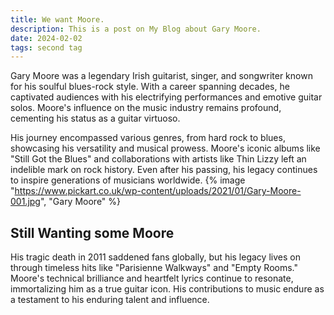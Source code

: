 ```yaml
---
title: We want Moore.
description: This is a post on My Blog about Gary Moore.
date: 2024-02-02
tags: second tag
---
```

Gary Moore was a legendary Irish guitarist, singer, and songwriter known for his soulful blues-rock style. With a career spanning decades, he captivated audiences with his electrifying performances and emotive guitar solos. Moore's influence on the music industry remains profound, cementing his status as a guitar virtuoso.

His journey encompassed various genres, from hard rock to blues, showcasing his versatility and musical prowess. Moore's iconic albums like "Still Got the Blues" and collaborations with artists like Thin Lizzy left an indelible mark on rock history. Even after his passing, his legacy continues to inspire generations of musicians worldwide.
{% image "https://www.pickart.co.uk/wp-content/uploads/2021/01/Gary-Moore-001.jpg", "Gary Moore" %}


## Still Wanting some Moore

His tragic death in 2011 saddened fans globally, but his legacy lives on through timeless hits like "Parisienne Walkways" and "Empty Rooms." Moore's technical brilliance and heartfelt lyrics continue to resonate, immortalizing him as a true guitar icon. His contributions to music endure as a testament to his enduring talent and influence.

